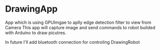 # DrawingApp

App which is using GPUImgae to aplly edge detection filter to view from Camera
This app will capture image and send commands to robot builded with Arduino to draw picutres.

In future I'll add bluetooth connection for controling DrawingRobot
